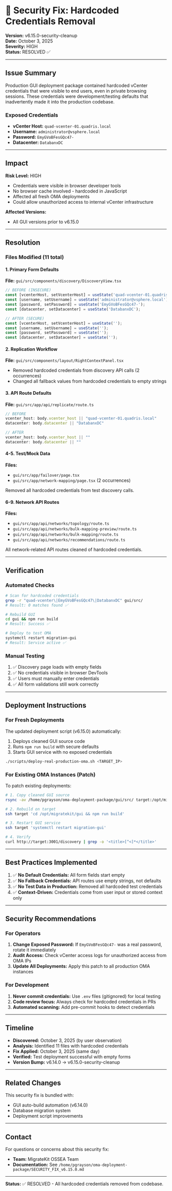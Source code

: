 # 🔐 Security Fix: Hardcoded Credentials Removal

**Version:** v6.15.0-security-cleanup  
**Date:** October 3, 2025  
**Severity:** HIGH  
**Status:** RESOLVED ✅

---

## Issue Summary

Production GUI deployment package contained hardcoded vCenter credentials that were visible to end users, even in private browsing sessions. These credentials were development/testing defaults that inadvertently made it into the production codebase.

### Exposed Credentials
- **vCenter Host:** `quad-vcenter-01.quadris.local`
- **Username:** `administrator@vsphere.local`
- **Password:** `EmyGVoBFesGQc47-`
- **Datacenter:** `DatabanxDC`

---

## Impact

**Risk Level:** HIGH
- Credentials were visible in browser developer tools
- No browser cache involved - hardcoded in JavaScript
- Affected all fresh OMA deployments
- Could allow unauthorized access to internal vCenter infrastructure

**Affected Versions:**
- All GUI versions prior to v6.15.0

---

## Resolution

### Files Modified (11 total)

#### 1. Primary Form Defaults
**File:** `gui/src/components/discovery/DiscoveryView.tsx`
```typescript
// BEFORE (INSECURE)
const [vcenterHost, setVcenterHost] = useState('quad-vcenter-01.quadris.local');
const [username, setUsername] = useState('administrator@vsphere.local');
const [password, setPassword] = useState('EmyGVoBFesGQc47-');
const [datacenter, setDatacenter] = useState('DatabanxDC');

// AFTER (SECURE)
const [vcenterHost, setVcenterHost] = useState('');
const [username, setUsername] = useState('');
const [password, setPassword] = useState('');
const [datacenter, setDatacenter] = useState('');
```

#### 2. Replication Workflow
**File:** `gui/src/components/layout/RightContextPanel.tsx`
- Removed hardcoded credentials from discovery API calls (2 occurrences)
- Changed all fallback values from hardcoded credentials to empty strings

#### 3. API Route Defaults
**File:** `gui/src/app/api/replicate/route.ts`
```typescript
// BEFORE
vcenter_host: body.vcenter_host || "quad-vcenter-01.quadris.local"
datacenter: body.datacenter || "DatabanxDC"

// AFTER
vcenter_host: body.vcenter_host || ""
datacenter: body.datacenter || ""
```

#### 4-5. Test/Mock Data
**Files:**
- `gui/src/app/failover/page.tsx`
- `gui/src/app/network-mapping/page.tsx` (2 occurrences)

Removed all hardcoded credentials from test discovery calls.

#### 6-9. Network API Routes
**Files:**
- `gui/src/app/api/networks/topology/route.ts`
- `gui/src/app/api/networks/bulk-mapping-preview/route.ts`
- `gui/src/app/api/networks/bulk-mapping/route.ts`
- `gui/src/app/api/networks/recommendations/route.ts`

All network-related API routes cleaned of hardcoded credentials.

---

## Verification

### Automated Checks
```bash
# Scan for hardcoded credentials
grep -r "quad-vcenter\|EmyGVoBFesGQc47\|DatabanxDC" gui/src/
# Result: 0 matches found ✅

# Rebuild GUI
cd gui && npm run build
# Result: Success ✅

# Deploy to test OMA
systemctl restart migration-gui
# Result: Service active ✅
```

### Manual Testing
1. ✅ Discovery page loads with empty fields
2. ✅ No credentials visible in browser DevTools
3. ✅ Users must manually enter credentials
4. ✅ All form validations still work correctly

---

## Deployment Instructions

### For Fresh Deployments
The updated deployment script (v6.15.0) automatically:
1. Deploys cleaned GUI source code
2. Runs `npm run build` with secure defaults
3. Starts GUI service with no exposed credentials

```bash
./scripts/deploy-real-production-oma.sh <TARGET_IP>
```

### For Existing OMA Instances (Patch)
To patch existing deployments:

```bash
# 1. Copy cleaned GUI source
rsync -av /home/pgrayson/oma-deployment-package/gui/src/ target:/opt/migratekit/gui/src/

# 2. Rebuild on target
ssh target 'cd /opt/migratekit/gui && npm run build'

# 3. Restart GUI service
ssh target 'systemctl restart migration-gui'

# 4. Verify
curl http://target:3001/discovery | grep -o '<title>[^<]*</title>'
```

---

## Best Practices Implemented

1. ✅ **No Default Credentials:** All form fields start empty
2. ✅ **No Fallback Credentials:** API routes use empty strings, not defaults
3. ✅ **No Test Data in Production:** Removed all hardcoded test credentials
4. ✅ **Context-Driven:** Credentials come from user input or stored context only

---

## Security Recommendations

### For Operators
1. **Change Exposed Password:** If `EmyGVoBFesGQc47-` was a real password, rotate it immediately
2. **Audit Access:** Check vCenter access logs for unauthorized access from OMA IPs
3. **Update All Deployments:** Apply this patch to all production OMA instances

### For Development
1. **Never commit credentials:** Use `.env` files (gitignored) for local testing
2. **Code review focus:** Always check for hardcoded credentials in PRs
3. **Automated scanning:** Add pre-commit hooks to detect credentials

---

## Timeline

- **Discovered:** October 3, 2025 (by user observation)
- **Analysis:** Identified 11 files with hardcoded credentials
- **Fix Applied:** October 3, 2025 (same day)
- **Verified:** Test deployment successful with empty forms
- **Version Bump:** v6.14.0 → v6.15.0-security-cleanup

---

## Related Changes

This security fix is bundled with:
- GUI auto-build automation (v6.14.0)
- Database migration system
- Deployment script improvements

---

## Contact

For questions or concerns about this security fix:
- **Team:** MigrateKit OSSEA Team
- **Documentation:** See `/home/pgrayson/oma-deployment-package/SECURITY_FIX_v6.15.0.md`

---

**Status:** ✅ RESOLVED - All hardcoded credentials removed from codebase.


